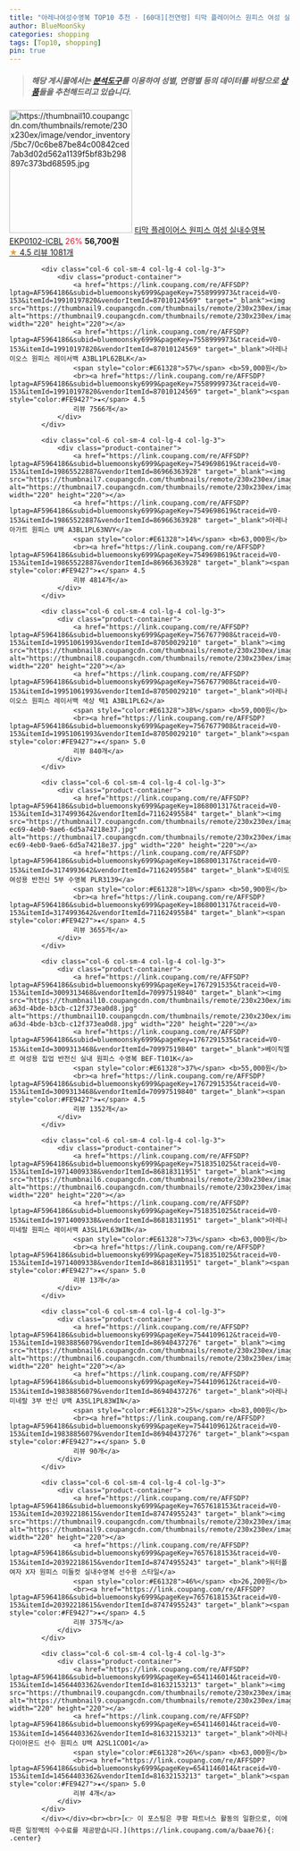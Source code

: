 ```yaml
---
title: "아레나여성수영복 TOP10 추천 - [60대][전연령] 티막 플레이어스 원피스 여성 실내수영복 EKP0102-ICBL"
author: BlueMoonSky
categories: shopping
tags: [Top10, shopping]
pin: true
---
```


> ##### 해당 게시물에서는 [**분석도구**](https://itemscout.io/)를 이용하여 **성별**, **연령별** 등의 데이터를 바탕으로 [**상품**](https://link.coupang.com/a/baae76)들을 추천해드리고 있습니다.
<div class="container"><div class="row">
            <div class="col-6 col-sm-4 col-lg-4 col-lg-3">
                <div class="product-container">
                    <a href="https://link.coupang.com/re/AFFSDP?lptag=AF5964186&subid=bluemoonsky6999&pageKey=7470591612&traceid=V0-153&itemId=19492693816&vendorItemId=86602362121" target="_blank"><img src="https://thumbnail10.coupangcdn.com/thumbnails/remote/230x230ex/image/vendor_inventory/5bc7/0c6be87be84c00842ced7ab3d02d562a1139f5bf83b298897c373bd68595.jpg" alt="https://thumbnail10.coupangcdn.com/thumbnails/remote/230x230ex/image/vendor_inventory/5bc7/0c6be87be84c00842ced7ab3d02d562a1139f5bf83b298897c373bd68595.jpg" width="220" height="220"></a>
                    <a href="https://link.coupang.com/re/AFFSDP?lptag=AF5964186&subid=bluemoonsky6999&pageKey=7470591612&traceid=V0-153&itemId=19492693816&vendorItemId=86602362121" target="_blank">티막 플레이어스 원피스 여성 실내수영복 EKP0102-ICBL</a>
                    <span style="color:#E61328">26%</span> <b>56,700원</b>
                    <br><a href="https://link.coupang.com/re/AFFSDP?lptag=AF5964186&subid=bluemoonsky6999&pageKey=7470591612&traceid=V0-153&itemId=19492693816&vendorItemId=86602362121" target="_blank"><span style="color:#FE9427">★</span> 4.5
                    리뷰 1081개</a>
                </div>
            </div>
            
            <div class="col-6 col-sm-4 col-lg-4 col-lg-3">
                <div class="product-container">
                    <a href="https://link.coupang.com/re/AFFSDP?lptag=AF5964186&subid=bluemoonsky6999&pageKey=7558999973&traceid=V0-153&itemId=19910197820&vendorItemId=87010124569" target="_blank"><img src="https://thumbnail9.coupangcdn.com/thumbnails/remote/230x230ex/image/vendor_inventory/157f/aad442b5cb3b7949ae7e0b4550bff2fc6d3328eca5dba0ed2195e604e59c.jpg" alt="https://thumbnail9.coupangcdn.com/thumbnails/remote/230x230ex/image/vendor_inventory/157f/aad442b5cb3b7949ae7e0b4550bff2fc6d3328eca5dba0ed2195e604e59c.jpg" width="220" height="220"></a>
                    <a href="https://link.coupang.com/re/AFFSDP?lptag=AF5964186&subid=bluemoonsky6999&pageKey=7558999973&traceid=V0-153&itemId=19910197820&vendorItemId=87010124569" target="_blank">아레나 이오스 원피스 레이서백 A3BL1PL62BLK</a>
                    <span style="color:#E61328">57%</span> <b>59,000원</b>
                    <br><a href="https://link.coupang.com/re/AFFSDP?lptag=AF5964186&subid=bluemoonsky6999&pageKey=7558999973&traceid=V0-153&itemId=19910197820&vendorItemId=87010124569" target="_blank"><span style="color:#FE9427">★</span> 4.5
                    리뷰 7566개</a>
                </div>
            </div>
            
            <div class="col-6 col-sm-4 col-lg-4 col-lg-3">
                <div class="product-container">
                    <a href="https://link.coupang.com/re/AFFSDP?lptag=AF5964186&subid=bluemoonsky6999&pageKey=7549698619&traceid=V0-153&itemId=19865522887&vendorItemId=86966363928" target="_blank"><img src="https://thumbnail7.coupangcdn.com/thumbnails/remote/230x230ex/image/vendor_inventory/cfc2/dcf4b16385e9be09c6493cd22d1a5aefd7fba85b3724888f276030793f40.jpg" alt="https://thumbnail7.coupangcdn.com/thumbnails/remote/230x230ex/image/vendor_inventory/cfc2/dcf4b16385e9be09c6493cd22d1a5aefd7fba85b3724888f276030793f40.jpg" width="220" height="220"></a>
                    <a href="https://link.coupang.com/re/AFFSDP?lptag=AF5964186&subid=bluemoonsky6999&pageKey=7549698619&traceid=V0-153&itemId=19865522887&vendorItemId=86966363928" target="_blank">아레나 아가트 원피스 U백 A3BL1PL63NVY</a>
                    <span style="color:#E61328">14%</span> <b>63,000원</b>
                    <br><a href="https://link.coupang.com/re/AFFSDP?lptag=AF5964186&subid=bluemoonsky6999&pageKey=7549698619&traceid=V0-153&itemId=19865522887&vendorItemId=86966363928" target="_blank"><span style="color:#FE9427">★</span> 4.5
                    리뷰 4814개</a>
                </div>
            </div>
            
            <div class="col-6 col-sm-4 col-lg-4 col-lg-3">
                <div class="product-container">
                    <a href="https://link.coupang.com/re/AFFSDP?lptag=AF5964186&subid=bluemoonsky6999&pageKey=7567677908&traceid=V0-153&itemId=19951061993&vendorItemId=87050029210" target="_blank"><img src="https://thumbnail8.coupangcdn.com/thumbnails/remote/230x230ex/image/vendor_inventory/1330/2771d7e6583dc32455bc748cfd90866b82b371805346b90f5f4d47054c7c.jpg" alt="https://thumbnail8.coupangcdn.com/thumbnails/remote/230x230ex/image/vendor_inventory/1330/2771d7e6583dc32455bc748cfd90866b82b371805346b90f5f4d47054c7c.jpg" width="220" height="220"></a>
                    <a href="https://link.coupang.com/re/AFFSDP?lptag=AF5964186&subid=bluemoonsky6999&pageKey=7567677908&traceid=V0-153&itemId=19951061993&vendorItemId=87050029210" target="_blank">아레나 이오스 원피스 레이서백 색상 택1 A3BL1PL62</a>
                    <span style="color:#E61328">38%</span> <b>59,000원</b>
                    <br><a href="https://link.coupang.com/re/AFFSDP?lptag=AF5964186&subid=bluemoonsky6999&pageKey=7567677908&traceid=V0-153&itemId=19951061993&vendorItemId=87050029210" target="_blank"><span style="color:#FE9427">★</span> 5.0
                    리뷰 840개</a>
                </div>
            </div>
            
            <div class="col-6 col-sm-4 col-lg-4 col-lg-3">
                <div class="product-container">
                    <a href="https://link.coupang.com/re/AFFSDP?lptag=AF5964186&subid=bluemoonsky6999&pageKey=1868001317&traceid=V0-153&itemId=3174993642&vendorItemId=71162495584" target="_blank"><img src="https://thumbnail7.coupangcdn.com/thumbnails/remote/230x230ex/image/retail/images/2020/07/24/12/0/b33829a9-ec69-4eb0-9ae6-6d5a74218e37.jpg" alt="https://thumbnail7.coupangcdn.com/thumbnails/remote/230x230ex/image/retail/images/2020/07/24/12/0/b33829a9-ec69-4eb0-9ae6-6d5a74218e37.jpg" width="220" height="220"></a>
                    <a href="https://link.coupang.com/re/AFFSDP?lptag=AF5964186&subid=bluemoonsky6999&pageKey=1868001317&traceid=V0-153&itemId=3174993642&vendorItemId=71162495584" target="_blank">토네이도 여성용 반전신 5부 수영복 PLR3139</a>
                    <span style="color:#E61328">18%</span> <b>50,900원</b>
                    <br><a href="https://link.coupang.com/re/AFFSDP?lptag=AF5964186&subid=bluemoonsky6999&pageKey=1868001317&traceid=V0-153&itemId=3174993642&vendorItemId=71162495584" target="_blank"><span style="color:#FE9427">★</span> 4.5
                    리뷰 3655개</a>
                </div>
            </div>
            
            <div class="col-6 col-sm-4 col-lg-4 col-lg-3">
                <div class="product-container">
                    <a href="https://link.coupang.com/re/AFFSDP?lptag=AF5964186&subid=bluemoonsky6999&pageKey=1767291535&traceid=V0-153&itemId=3009313468&vendorItemId=70997519840" target="_blank"><img src="https://thumbnail10.coupangcdn.com/thumbnails/remote/230x230ex/image/retail/images/2020/07/01/15/8/920bb2f5-a63d-4bde-b3cb-c12f373ea0d8.jpg" alt="https://thumbnail10.coupangcdn.com/thumbnails/remote/230x230ex/image/retail/images/2020/07/01/15/8/920bb2f5-a63d-4bde-b3cb-c12f373ea0d8.jpg" width="220" height="220"></a>
                    <a href="https://link.coupang.com/re/AFFSDP?lptag=AF5964186&subid=bluemoonsky6999&pageKey=1767291535&traceid=V0-153&itemId=3009313468&vendorItemId=70997519840" target="_blank">베이직엘르 여성용 집업 반전신 실내 원피스 수영복 BEF-T101K</a>
                    <span style="color:#E61328">37%</span> <b>55,000원</b>
                    <br><a href="https://link.coupang.com/re/AFFSDP?lptag=AF5964186&subid=bluemoonsky6999&pageKey=1767291535&traceid=V0-153&itemId=3009313468&vendorItemId=70997519840" target="_blank"><span style="color:#FE9427">★</span> 4.5
                    리뷰 1352개</a>
                </div>
            </div>
            
            <div class="col-6 col-sm-4 col-lg-4 col-lg-3">
                <div class="product-container">
                    <a href="https://link.coupang.com/re/AFFSDP?lptag=AF5964186&subid=bluemoonsky6999&pageKey=7518351025&traceid=V0-153&itemId=19714009338&vendorItemId=86818311951" target="_blank"><img src="https://thumbnail6.coupangcdn.com/thumbnails/remote/230x230ex/image/vendor_inventory/8aa5/faabfddf52a54e80a997d878fa396a017a2a2c579a25af0facb52d1116b6.jpg" alt="https://thumbnail6.coupangcdn.com/thumbnails/remote/230x230ex/image/vendor_inventory/8aa5/faabfddf52a54e80a997d878fa396a017a2a2c579a25af0facb52d1116b6.jpg" width="220" height="220"></a>
                    <a href="https://link.coupang.com/re/AFFSDP?lptag=AF5964186&subid=bluemoonsky6999&pageKey=7518351025&traceid=V0-153&itemId=19714009338&vendorItemId=86818311951" target="_blank">아레나 미네랄 원피스 레이서백 A3SL1PL63WIN</a>
                    <span style="color:#E61328">73%</span> <b>63,000원</b>
                    <br><a href="https://link.coupang.com/re/AFFSDP?lptag=AF5964186&subid=bluemoonsky6999&pageKey=7518351025&traceid=V0-153&itemId=19714009338&vendorItemId=86818311951" target="_blank"><span style="color:#FE9427">★</span> 5.0
                    리뷰 13개</a>
                </div>
            </div>
            
            <div class="col-6 col-sm-4 col-lg-4 col-lg-3">
                <div class="product-container">
                    <a href="https://link.coupang.com/re/AFFSDP?lptag=AF5964186&subid=bluemoonsky6999&pageKey=7544109612&traceid=V0-153&itemId=19838856079&vendorItemId=86940437276" target="_blank"><img src="https://thumbnail6.coupangcdn.com/thumbnails/remote/230x230ex/image/vendor_inventory/2f96/fb391c88dea156dfa62c09ff552035000ed53602c195485bec33eae30cbb.jpg" alt="https://thumbnail6.coupangcdn.com/thumbnails/remote/230x230ex/image/vendor_inventory/2f96/fb391c88dea156dfa62c09ff552035000ed53602c195485bec33eae30cbb.jpg" width="220" height="220"></a>
                    <a href="https://link.coupang.com/re/AFFSDP?lptag=AF5964186&subid=bluemoonsky6999&pageKey=7544109612&traceid=V0-153&itemId=19838856079&vendorItemId=86940437276" target="_blank">아레나 미네랄 3부 반신 U백 A3SL1PL83WIN</a>
                    <span style="color:#E61328">25%</span> <b>83,000원</b>
                    <br><a href="https://link.coupang.com/re/AFFSDP?lptag=AF5964186&subid=bluemoonsky6999&pageKey=7544109612&traceid=V0-153&itemId=19838856079&vendorItemId=86940437276" target="_blank"><span style="color:#FE9427">★</span> 5.0
                    리뷰 90개</a>
                </div>
            </div>
            
            <div class="col-6 col-sm-4 col-lg-4 col-lg-3">
                <div class="product-container">
                    <a href="https://link.coupang.com/re/AFFSDP?lptag=AF5964186&subid=bluemoonsky6999&pageKey=7657618153&traceid=V0-153&itemId=20392218615&vendorItemId=87474955243" target="_blank"><img src="https://thumbnail9.coupangcdn.com/thumbnails/remote/230x230ex/image/vendor_inventory/acc9/42b56d9be557c898d1aa55250f6b260b0106b31aa20c5222ef4aac3fe07e.jpg" alt="https://thumbnail9.coupangcdn.com/thumbnails/remote/230x230ex/image/vendor_inventory/acc9/42b56d9be557c898d1aa55250f6b260b0106b31aa20c5222ef4aac3fe07e.jpg" width="220" height="220"></a>
                    <a href="https://link.coupang.com/re/AFFSDP?lptag=AF5964186&subid=bluemoonsky6999&pageKey=7657618153&traceid=V0-153&itemId=20392218615&vendorItemId=87474955243" target="_blank">워터폴 여자 X자 원피스 미들컷 실내수영복 선수용 스타일</a>
                    <span style="color:#E61328">46%</span> <b>26,200원</b>
                    <br><a href="https://link.coupang.com/re/AFFSDP?lptag=AF5964186&subid=bluemoonsky6999&pageKey=7657618153&traceid=V0-153&itemId=20392218615&vendorItemId=87474955243" target="_blank"><span style="color:#FE9427">★</span> 4.5
                    리뷰 375개</a>
                </div>
            </div>
            
            <div class="col-6 col-sm-4 col-lg-4 col-lg-3">
                <div class="product-container">
                    <a href="https://link.coupang.com/re/AFFSDP?lptag=AF5964186&subid=bluemoonsky6999&pageKey=6541146014&traceid=V0-153&itemId=14564403362&vendorItemId=81632153213" target="_blank"><img src="https://thumbnail9.coupangcdn.com/thumbnails/remote/230x230ex/image/vendor_inventory/16a6/609a9a03badc16c4d276f9222ca5762b253d93af7082f4a32247a770c772.jpg" alt="https://thumbnail9.coupangcdn.com/thumbnails/remote/230x230ex/image/vendor_inventory/16a6/609a9a03badc16c4d276f9222ca5762b253d93af7082f4a32247a770c772.jpg" width="220" height="220"></a>
                    <a href="https://link.coupang.com/re/AFFSDP?lptag=AF5964186&subid=bluemoonsky6999&pageKey=6541146014&traceid=V0-153&itemId=14564403362&vendorItemId=81632153213" target="_blank">아레나 다이아몬드 선수 원피스 U백 A2SL1CO01</a>
                    <span style="color:#E61328">26%</span> <b>63,000원</b>
                    <br><a href="https://link.coupang.com/re/AFFSDP?lptag=AF5964186&subid=bluemoonsky6999&pageKey=6541146014&traceid=V0-153&itemId=14564403362&vendorItemId=81632153213" target="_blank"><span style="color:#FE9427">★</span> 5.0
                    리뷰 4개</a>
                </div>
            </div>
            </div></div><br><br>[👉 이 포스팅은 쿠팡 파트너스 활동의 일환으로, 이에 따른 일정액의 수수료를 제공받습니다.](https://link.coupang.com/a/baae76){: .center}